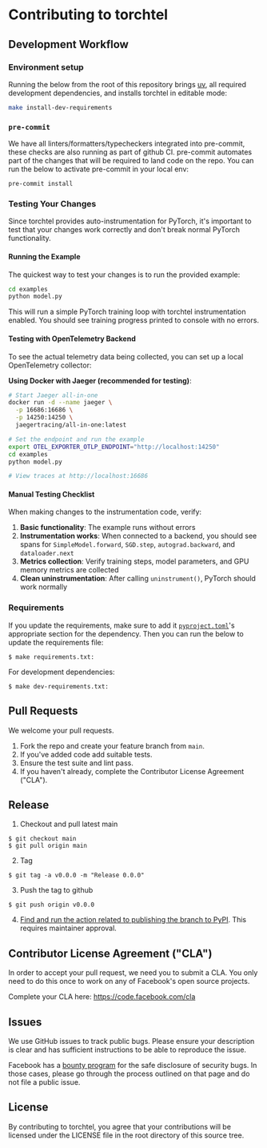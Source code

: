 # Contributing to torchtel

## Development Workflow

### Environment setup

Running the below from the root of this repository brings [uv](https://docs.astral.sh/uv/), all required development dependencies, and installs torchtel in editable mode:

```bash
make install-dev-requirements
```


### `pre-commit`

We have all linters/formatters/typecheckers integrated into pre-commit, these checks are also running as part of github CI. pre-commit automates part of the changes that will be required to land code on the repo. You can run the below to activate pre-commit in your local env:

```
pre-commit install
```

### Testing Your Changes

Since torchtel provides auto-instrumentation for PyTorch, it's important to test that your changes work correctly and don't break normal PyTorch functionality.

#### Running the Example

The quickest way to test your changes is to run the provided example:

```bash
cd examples
python model.py
```

This will run a simple PyTorch training loop with torchtel instrumentation enabled. You should see training progress printed to console with no errors.

#### Testing with OpenTelemetry Backend

To see the actual telemetry data being collected, you can set up a local OpenTelemetry collector:

**Using Docker with Jaeger (recommended for testing)**:
```bash
# Start Jaeger all-in-one
docker run -d --name jaeger \
  -p 16686:16686 \
  -p 14250:14250 \
  jaegertracing/all-in-one:latest

# Set the endpoint and run the example
export OTEL_EXPORTER_OTLP_ENDPOINT="http://localhost:14250"
cd examples
python model.py

# View traces at http://localhost:16686
```

#### Manual Testing Checklist

When making changes to the instrumentation code, verify:

1. **Basic functionality**: The example runs without errors
2. **Instrumentation works**: When connected to a backend, you should see spans for `SimpleModel.forward`, `SGD.step`, `autograd.backward`, and `dataloader.next`
3. **Metrics collection**: Verify training steps, model parameters, and GPU memory metrics are collected
4. **Clean uninstrumentation**: After calling `uninstrument()`, PyTorch should work normally


### Requirements

If you update the requirements, make sure to add it [`pyproject.toml`](./pyproject.toml)'s appropriate section for the dependency. Then you can run the below to update the requirements file:

```
$ make requirements.txt:
```

For development dependencies:

```
$ make dev-requirements.txt:
```

## Pull Requests
We welcome your pull requests.

1. Fork the repo and create your feature branch from `main`.
1. If you've added code add suitable tests.
1. Ensure the test suite and lint pass.
1. If you haven't already, complete the Contributor License Agreement ("CLA").

## Release

1. Checkout and pull latest main
```
$ git checkout main
$ git pull origin main
```
2. Tag
```
$ git tag -a v0.0.0 -m "Release 0.0.0"
```
3. Push the tag to github
```
$ git push origin v0.0.0
```
4. [Find and run the action related to publishing the branch to PyPI](https://github.com/facebookresearch/torchtel/actions). This requires maintainer approval.

## Contributor License Agreement ("CLA")
In order to accept your pull request, we need you to submit a CLA. You only need to do this once to work on any of Facebook's open source projects.

Complete your CLA here: <https://code.facebook.com/cla>

## Issues
We use GitHub issues to track public bugs. Please ensure your description is clear and has sufficient instructions to be able to reproduce the issue.

Facebook has a [bounty program](https://www.facebook.com/whitehat/) for the safe disclosure of security bugs. In those cases, please go through the process outlined on that page and do not file a public issue.

## License
By contributing to torchtel, you agree that your contributions will be licensed under the LICENSE file in the root directory of this source tree.
